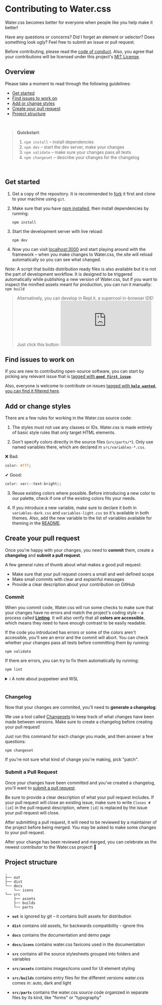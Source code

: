 # Contributing to Water.css

Water.css becomes better for everyone when people like you help make it better!

Have any questions or concerns? Did I forget an element or selector? Does something look ugly? Feel free to submit an issue or pull request.

Before contributing, please read the [code of conduct](CODE_OF_CONDUCT.md). Also, you agree that your contributions will be licensed under this project's [MIT License](../LICENSE.md).

## Overview

Please take a moment to read through the following guidelines:

- [Get started](#get-started)
- [Find issues to work on](#find-issues-to-work-on)
- [Add or change styles](#add-or-change-styles)
- [Create your pull request](#create-your-pull-request)
- [Project structure](#project-structure)

<br>

> **Quickstart**:
> 1. `npm install` – install dependencies
> 2. `npm dev` – start the dev server, make your changes
> 3. `npm validate` – make sure your changes pass all tests
> 4. `npm changeset` – describe your changes for the changelog

<br>

## Get started

1. Get a copy of the repository. It is recommended to [fork](https://github.com/kognise/water.css/fork) it first and clone to your machine using `git`.

2. Make sure that you have [npm installed](https://classic.yarnpkg.com/en/docs/install/), then install dependencies by running:

    ```
    npm install
    ```

3. Start the development server with live reload:

    ```
    npm dev
    ```

4. Now you can visit [localhost:3000](http://localhost:3000) and start playing around with the framework – when you make changes to Water.css, the site will reload automatically so you can see what changed.

*Note:* A script that builds distribution ready files is also available but it is not the part of development workflow. It is designed to be triggered automatically while publishing a new version of Water.css, but if you want to inspect the minified assets meant for production, you can run it manually: `npm build`

> Alternatively, you can develop in Repl.it, a supercool in-browser IDE! Just click this button: [![Run on Repl.it](https://repl.it/badge/github/kognise/water.css)](https://repl.it/github/kognise/water.css)

## Find issues to work on

If you are new to contributing open-source software, you can start by picking any relevant issue that is [tagged with **`good first issue`**](
https://github.com/kognise/water.css/contribute).

Also, everyone is welcome to contribute on issues [tagged with **`help wanted`**, you can find it filtered here](https://github.com/kognise/water.css/issues?q=is%3Aopen+is%3Aissue+label%3A%22help+wanted%22).

## Add or change styles

There are a few rules for working in the Water.css source code:

1. The styles must not use any classes or IDs. Water.css is made entirely of basic style rules that only target HTML elements.

2. Don't specify colors directly in the source files (`src/parts/*`). Only use named variables there, which are declared in `src/variables-*.css`.

  ❌ Bad:
  ```css
  color: #fff;
  ```

  ✔ Good:
  ```css
  color: var(--text-bright);
  ```

3. Reuse existing colors where possible. Before introducing a new color to our palette, check if one of the existing colors fits your needs.

4. If you introduce a new variable, make sure to declare it both in `variables-dark.css` and `variables-light.css` so it's available in both themes. Also, add the new variable to the list of variables available for theming in the [README](../README.md#theming).

## Create your pull request

Once you're happy with your changes, you need to **commit** them, create a **changelog** and **submit a pull request**.

A few general rules of thumb about what makes a good pull request:

- Make sure that your pull request covers a small and well defined scope
- Make small commits with clear and explainful messages
- Provide a clear description about your contribution on GitHub

### Commit

When you commit code, Water.css will run some checks to make sure that your changes have no errors and match the project's coding style – a process called [**Linting**](https://www.freecodecamp.org/news/what-is-linting-and-how-can-it-save-you-time). It will also verify that all **colors are accessible**, which means they need to have enough contrast to be easily readable.

If the code you introduced has errors or some of the colors aren't accessible, you'll see an error and the commit will abort.
You can check whether your changes pass all tests before committing them by running:

```
npm validate
```

If there are errors, you can try to fix them automatically by running:

```
npm lint
```

<details>
  <summary>ℹ A note about puppeteer and WSL</summary>
  <br>
  <blockquote>
    The accessibility checks use puppeteer, a tool that uses Chrome to render websites "headlessly", without a visible interface. In some environments like the <a href="https://aka.ms/wsl">Windows Subsystem for Linux</a>, you'll need to manually configure and run an X-Server in order for puppeteer to work.
  </blockquote>
</details>

<br>

### Changelog

Now that your changes are commited, you'll need to **generate a changelog**:

We use a tool called [Changesets](https://github.com/atlassian/changesets) to keep track of what changes have been made between versions. Make sure to create a changelog before creating your pull request!

Just run this command for each change you made, and then answer a few questions:

```
npm changeset
```

If you're not sure what kind of change you're making, pick "patch".

### Submit a Pull Request

Once your changes have been committed and you've created a changelog, you'll want to [submit a pull request](https://github.com/kognise/water.css/compare).

Be sure to provide a clear description of what your pull request includes. If your pull request will close an existing issue, make sure to write `Closes #[id]` in the pull request description, where `[id]` is replaced by the issue your pull request will close.

After submitting a pull request, it will need to be reviewed by a maintainer of the project before being merged. You may be asked to make some changes to your pull request.

After your change has been reviewed and merged, you can celebrate as the newest contributor to the Water.css project! 🎉

## Project structure

```
.
├── out
├── dist
└── docs
    └── icons
└── src
    ├── assets
    ├── builds
    └── parts
```

- **`out`** is ignored by git – it contains built assets for distribution

- **`dist`** contains old assets, for backwards compatibility - ignore this

- **`docs`** contains the documentation and demo page

- **`docs/icons`** contains water.css favicons used in the documentation

- **`src`** contains all the source stylesheets grouped into folders and variables

- **`src/assets`** contains images/icons used for UI element styling

- **`src/builds`** contains entry files for the different versions water.css comes in: auto, dark and light

- **`src/parts`** contains the water.css source code organized in separate files by its kind, like "forms" or "typography"
